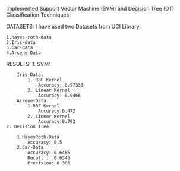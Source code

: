 Implemented Support Vector Machine (SVM) and Decision Tree (DT) Classification Techniques.

DATASETS:
	I have used two Datasets from UCI Library:
	
	1.hayes-roth-data
	2.Iris-data
	3.Car-data
	4.Arcene-Data

RESULTS:
	1. SVM:
	
		Iris-­Data:
			1. RBF Kernel 
				Accuracy: 0.97333
			2. Linear Kernel 
				Accuracy: 0.9466	
		Acrene-­Data:
			1.RBF Kernel 
				Accuracy:0.472 
			2. Linear Kernel 
				Accuracy:0.792
	2. Decision Tree:
	
		1.Hayes­Roth-Data 
			Accuracy: 0.5 
		2.Car-­Data 	
			Accuracy: 0.6456
			Recall :  0.6345
			Precision: 0.306

